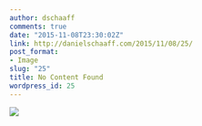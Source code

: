 ```yaml
---
author: dschaaff
comments: true
date: "2015-11-08T23:30:02Z"
link: http://danielschaaff.com/2015/11/08/25/
post_format:
- Image
slug: "25"
title: No Content Found
wordpress_id: 25
---
```


![](https://danielschaaff.files.wordpress.com/2015/11/tumblr_nxiry3yuz41qcnv82o1_1280.jpg)

